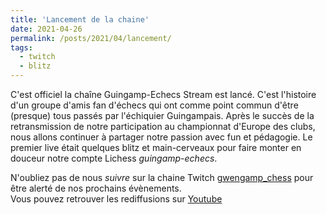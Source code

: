```yaml
---
title: 'Lancement de la chaine'
date: 2021-04-26
permalink: /posts/2021/04/lancement/
tags:
  - twitch
  - blitz
---
```


C'est officiel la chaîne Guingamp-Echecs Stream est lancé. 
C'est l'histoire d'un groupe d'amis fan d'échecs qui ont comme point commun d'être (presque) tous passés par 
l'échiquier Guingampais. 
Après le succès de la retransmission de notre participation au championnat d'Europe des clubs, nous allons continuer à partager notre passion avec fun et pédagogie.
Le premier live était quelques blitz et main-cerveaux pour faire monter en douceur notre compte Lichess *guingamp-echecs*.

N'oubliez pas de nous *suivre* sur la chaine Twitch [gwengamp_chess](https://www.twitch.tv/gwengamp_chess) pour être alerté de nos prochains évènements.     
Vous pouvez retrouver les rediffusions sur [Youtube](https://www.youtube.com/channel/UCDa-Z-OF7U1xfGy3s835AxQ)
